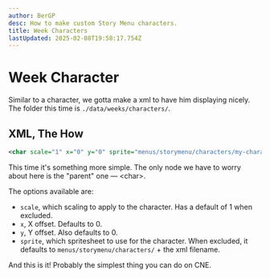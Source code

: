 ```yaml
---
author: BerGP
desc: How to make custom Story Menu characters.
title: Week Characters
lastUpdated: 2025-02-08T19:58:17.754Z
---
```


# Week Character
Similar to a character, we gotta make a xml to have him displaying nicely. The folder this time is ``./data/weeks/characters/``.

## <h2 id="week-char" sidebar="Character.xml">XML, The How</h2>

```xml
<char scale="1" x="0" y="0" sprite="menus/storymenu/characters/my-character">
```

This time it's something more simple. The only node we have to worry about here is the "parent" one — <syntax lang="xml">&lt;char&gt;</syntax>.

The options available are:
- ``scale``, which scaling to apply to the character. Has a default of 1 when excluded.
- ``x``, X offset. Defaults to 0.
- ``y``, Y offset. Also defaults to 0.
- ``sprite``, which spritesheet to use for the character. When excluded, it defaults to ``menus/storymenu/characters/`` + the xml filename.

And this is it! Probably the simplest thing you can do on CNE.